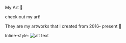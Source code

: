 My Art :link:


check out my art!

They are my artworks that I created from 2016- present 
:floppy_disk:

Inline-style: 
![alt text](https://i.pinimg.com/originals/ba/4e/4d/ba4e4dc1d5368ac2c7b40c19cbc2f38c.png "Logo Title Text 1")

